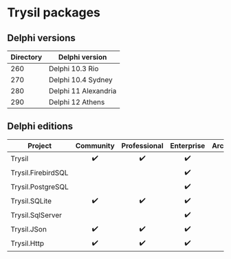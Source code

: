 
# Trysil packages

## Delphi versions 
|Directory|Delphi version|
|-|-|
|260|Delphi 10.3 Rio|
|270|Delphi 10.4 Sydney|
|280|Delphi 11 Alexandria|
|290|Delphi 12 Athens|


## Delphi editions
|Project|Community|Professional|Enterprise|Architect|
|-|-|-|-|-|
|Trysil|<center>:heavy_check_mark:</center>|<center>:heavy_check_mark:</center>|<center>:heavy_check_mark:</center>|<center>:heavy_check_mark:</center>|
|Trysil.FirebirdSQL|||<center>:heavy_check_mark:</center>|<center>:heavy_check_mark:</center>|
|Trysil.PostgreSQL|||<center>:heavy_check_mark:</center>|<center>:heavy_check_mark:</center>|
|Trysil.SQLite|<center>:heavy_check_mark:</center>|<center>:heavy_check_mark:</center>|<center>:heavy_check_mark:</center>|<center>:heavy_check_mark:</center>|
|Trysil.SqlServer|||<center>:heavy_check_mark:</center>|<center>:heavy_check_mark:</center>|
|Trysil.JSon|<center>:heavy_check_mark:</center>|<center>:heavy_check_mark:</center>|<center>:heavy_check_mark:</center>|<center>:heavy_check_mark:</center>|
|Trysil.Http|<center>:heavy_check_mark:</center>|<center>:heavy_check_mark:</center>|<center>:heavy_check_mark:</center>|<center>:heavy_check_mark:</center>|
